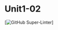 # Unit1-02

[![GitHub Super-Linter](https://github.com/PolanianRifleman/Unit1-02/workflows/Lint%20Code%20Base/badge.svg)]
